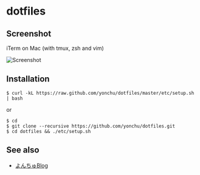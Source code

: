 dotfiles
===============

Screenshot
----------

iTerm on Mac (with tmux, zsh and vim)

![Screenshot](https://raw.github.com/yonchu/dotfiles/master/etc/resources/img/iTerm_on_mac.png)

Installation
------------

```console
$ curl -kL https://raw.github.com/yonchu/dotfiles/master/etc/setup.sh | bash
```
or

```console
$ cd
$ git clone --recursive https://github.com/yonchu/dotfiles.git
$ cd dotfiles && ./etc/setup.sh
```

See also
---------

* [よんちゅBlog](http://yonchu.hatenablog.com/)
